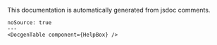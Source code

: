 This documentation is automatically generated from jsdoc comments.

```react
noSource: true
---
<DocgenTable component={HelpBox} />
```
